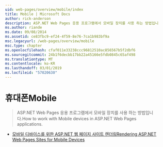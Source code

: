 ```yaml
---
uid: web-pages/overview/mobile/index
title: Mobile | Microsoft Docs
author: rick-anderson
description: ASP.NET Web Pages 응용 프로그램에서 모바일 장치를 사용 하는 방법입니다.
ms.author: riande
ms.date: 09/08/2014
ms.assetid: ce83fbc9-ef24-4f59-8e76-7ca1b983bf9a
msc.legacyurl: /web-pages/overview/mobile
msc.type: chapter
ms.openlocfilehash: cfaf011e33238ccc96812510ac856567b5f2dbf6
ms.sourcegitcommit: 24b1f6decbb17bb22a45166e5fdb0845c65af498
ms.translationtype: MT
ms.contentlocale: ko-KR
ms.lasthandoff: 03/01/2019
ms.locfileid: "57020630"
---
```

<a name="mobile"></a><span data-ttu-id="c6127-103">휴대폰</span><span class="sxs-lookup"><span data-stu-id="c6127-103">Mobile</span></span>
====================
> <span data-ttu-id="c6127-104">ASP.NET Web Pages 응용 프로그램에서 모바일 장치를 사용 하는 방법입니다.</span><span class="sxs-lookup"><span data-stu-id="c6127-104">How to work with Mobile devices in ASP.NET Web Pages applications.</span></span>


- [<span data-ttu-id="c6127-105">모바일 디바이스를 위한 ASP.NET 웹 페이지 사이트 렌더링</span><span class="sxs-lookup"><span data-stu-id="c6127-105">Rendering ASP.NET Web Pages Sites for Mobile Devices</span></span>](rendering-aspnet-web-pages-sites-for-mobile-devices.md)
